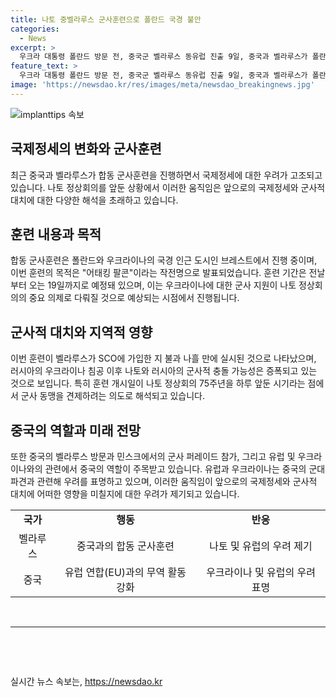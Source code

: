 ```yaml
---
title: 나토 중벨라루스 군사훈련으로 폴란드 국경 불안
categories:
  - News
excerpt: >
  우크라 대통령 폴란드 방문 전, 중국군 벨라루스 동유럽 진출 9일, 중국과 벨라루스가 폴란드 인근 합동 군사훈련 시작. 이로써 나토 정상회의를 앞두고 서방 군사동맹 견제 의도 노출. 러시아의 우크라이나 침공 후 대립 증가. 러시아와의 군사 충돌 우려 속에서도, 벨라루스가 나토 회원국인 폴란드와 인근에서 합동 군사훈련 실시한 것은 대립 구도 재조명. 중국의 군사적 야욕 밝혀짐. 미국과 우크라이나 등에 대한 군사적·재정적 지원 추가 협의할 예정. 중국의 유럽 경로에 대한 우려도 제기.
feature_text: >
  우크라 대통령 폴란드 방문 전, 중국군 벨라루스 동유럽 진출 9일, 중국과 벨라루스가 폴란드 인근 합동 군사훈련 시작. 이로써 나토 정상회의를 앞두고 서방 군사동맹 견제 의도 노출. 러시아의 우크라이나 침공 후 대립 증가. 러시아와의 군사 충돌 우려 속에서도, 벨라루스가 나토 회원국인 폴란드와 인근에서 합동 군사훈련 실시한 것은 대립 구도 재조명. 중국의 군사적 야욕 밝혀짐. 미국과 우크라이나 등에 대한 군사적·재정적 지원 추가 협의할 예정. 중국의 유럽 경로에 대한 우려도 제기.
image: 'https://newsdao.kr/res/images/meta/newsdao_breakingnews.jpg'
---
```


<p><img src="https://newsdao.kr/res/images/meta/newsdao_breakingnews.jpg" alt="implanttips 속보" /></p>

<h2 data-ke-size="size26">국제정세의 변화와 군사훈련</h2>

<p data-ke-size="size16">최근 중국과 벨라루스가 합동 군사훈련을 진행하면서 국제정세에 대한 우려가 고조되고 있습니다. 나토 정상회의를 앞둔 상황에서 이러한 움직임은 앞으로의 국제정세와 군사적 대치에 대한 다양한 해석을 초래하고 있습니다.</p>

<h2 data-ke-size="size26">훈련 내용과 목적</h2>

<p data-ke-size="size16">합동 군사훈련은 폴란드와 우크라이나의 국경 인근 도시인 브레스트에서 진행 중이며, 이번 훈련의 목적은 "어태킹 팔콘"이라는 작전명으로 발표되었습니다. 훈련 기간은 전날부터 오는 19일까지로 예정돼 있으며, 이는 우크라이나에 대한 군사 지원이 나토 정상회의의 중요 의제로 다뤄질 것으로 예상되는 시점에서 진행됩니다.</p>

<h2 data-ke-size="size26">군사적 대치와 지역적 영향</h2>

<p data-ke-size="size16">이번 훈련이 벨라루스가 SCO에 가입한 지 불과 나흘 만에 실시된 것으로 나타났으며, 러시아의 우크라이나 침공 이후 나토와 러시아의 군사적 충돌 가능성은 증폭되고 있는 것으로 보입니다. 특히 훈련 개시일이 나토 정상회의 75주년을 하루 앞둔 시기라는 점에서 군사 동맹을 견제하려는 의도로 해석되고 있습니다.</p>

<h2 data-ke-size="size26">중국의 역할과 미래 전망</h2>

<p data-ke-size="size16">또한 중국의 벨라루스 방문과 민스크에서의 군사 퍼레이드 참가, 그리고 유럽 및 우크라이나와의 관련에서 중국의 역할이 주목받고 있습니다. 유럽과 우크라이나는 중국의 군대 파견과 관련해 우려를 표명하고 있으며, 이러한 움직임이 앞으로의 국제정세와 군사적 대치에 어떠한 영향을 미칠지에 대한 우려가 제기되고 있습니다.</p>

<table>
    <tbody>
        <tr>
            <td style="text-align: center; height: 17px;"><b>국가</b></td>
            <td style="text-align: center; height: 17px;"><b>행동</b></td>
            <td style="text-align: center; height: 17px;"><b>반응</b></td>
        </tr>
        <tr>
            <td style="text-align: center; height: 17px;">벨라루스</td>
            <td style="text-align: center; height: 17px;">중국과의 합동 군사훈련</td>
            <td style="text-align: center; height: 17px;">나토 및 유럽의 우려 제기</td>
        </tr>
        <tr>
            <td style="text-align: center; height: 17px;">중국</td>
            <td style="text-align: center; height: 17px;">유럽 연합(EU)과의 무역 활동 강화</td>
            <td style="text-align: center; height: 17px;">우크라이나 및 유럽의 우려 표명</td>
        </tr>
    </tbody>
</table>

<p data-ke-size="size16">&nbsp;</p>

<hr>

<p data-ke-size="size16">&nbsp;</p>

<p data-ke-size="size16">&nbsp;</p>
실시간 뉴스 속보는, <a href="https://newsdao.kr" rel="dofollow">https://newsdao.kr</a>


